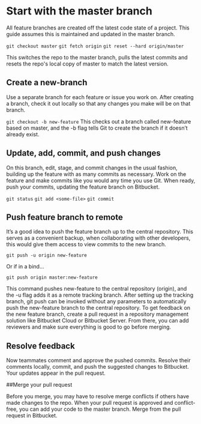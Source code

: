 # Start with the master branch

All feature branches are created off the latest code state of a project. This guide assumes this is maintained and updated in the master branch.

`git checkout master`
`git fetch origin`
`git reset --hard origin/master`

This switches the repo to the master branch, pulls the latest commits and resets the repo's local copy of master to match the latest version.

## Create a new-branch

Use a separate branch for each feature or issue you work on. After creating a branch, check it out locally so that any changes you make will be on that branch.

`git checkout -b new-feature`
This checks out a branch called new-feature based on master, and the -b flag tells Git to create the branch if it doesn’t already exist.

## Update, add, commit, and push changes

On this branch, edit, stage, and commit changes in the usual fashion, building up the feature with as many commits as necessary. Work on the feature and make commits like you would any time you use Git. When ready, push your commits, updating the feature branch on Bitbucket.

`git status`
`git add <some-file>`
`git commit`

## Push feature branch to remote

It’s a good idea to push the feature branch up to the central repository. This serves as a convenient backup, when collaborating with other developers, this would give them access to view commits to the new branch.

`git push -u origin new-feature`

Or if in a bind...

`git push origin master:new-feature`

This command pushes new-feature to the central repository (origin), and the -u flag adds it as a remote tracking branch. After setting up the tracking branch, git push can be invoked without any parameters to automatically push the new-feature branch to the central repository. To get feedback on the new feature branch, create a pull request in a repository management solution like Bitbucket Cloud or Bitbucket Server. From there, you can add reviewers and make sure everything is good to go before merging.

## Resolve feedback

Now teammates comment and approve the pushed commits. Resolve their comments locally, commit, and push the suggested changes to Bitbucket. Your updates appear in the pull request.

##Merge your pull request

Before you merge, you may have to resolve merge conflicts if others have made changes to the repo. When your pull request is approved and conflict-free, you can add your code to the master branch. Merge from the pull request in Bitbucket.
